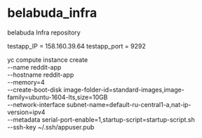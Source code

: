 # belabuda_infra
belabuda Infra repository

testapp_IP = 158.160.39.64
testapp_port = 9292

yc compute instance create \
  --name reddit-app \
  --hostname reddit-app \
  --memory=4 \
  --create-boot-disk image-folder-id=standard-images,image-family=ubuntu-1604-lts,size=10GB \
  --network-interface subnet-name=default-ru-central1-a,nat-ip-version=ipv4 \
  --metadata serial-port-enable=1,startup-script=startup-script.sh \
  --ssh-key ~/.ssh/appuser.pub

